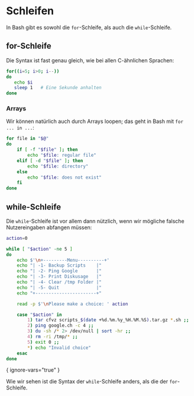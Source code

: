 # Schleifen

In Bash gibt es sowohl die `for`-Schleife, als auch die `while`-Schleife.

## for-Schleife

Die Syntax ist fast genau gleich, wie bei allen C-ähnlichen Sprachen:

````Bash
for((i=5; i>0; i--))
do
   echo $i
   sleep 1   # Eine Sekunde anhalten
done
````

### Arrays

Wir können natürlich auch durch Arrays loopen; das geht in Bash mit `for ... in ...`:

````Bash
for file in "$@"
do
    if [ -f "$file" ]; then
        echo "$file: regular file"
    elif [ -d "$file" ]; then
        echo "$file: directory"
    else
        echo "$file: does not exist"
    fi
done
````

## while-Schleife

Die `while`-Schleife ist vor allem dann nützlich, wenn wir mögliche falsche Nutzereingaben abfangen müssen:

````Bash
action=0

while [ "$action" -ne 5 ]
do
	echo $'\n+---------Menu----------+'
	echo "| -1- Backup Scripts    |"
	echo "| -2- Ping Google       |"
	echo "| -3- Print Diskusage   |"
	echo "| -4- Clear /tmp Folder |"
	echo "| -5- Quit              |"
	echo "+-----------------------+"

	read -p $'\nPlease make a choice: ' action

	case "$action" in
		1) tar cfvz scripts_$(date +%d.%m.%y_%H.%M.%S).tar.gz *.sh ;;
		2) ping google.ch -c 4 ;;
		3) du -sh /* 2> /dev/null | sort -hr ;;
		4) rm -ri /tmp/* ;;
		5) exit 0 ;;
		*) echo "Invalid choice"
	esac
done
````

{ ignore-vars="true" }

Wie wir sehen ist die Syntax der `while`-Schleife anders, als die der `for`-Schleife.